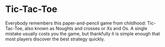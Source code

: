 # Tic-Tac-Toe
 Everybody remembers this paper-and-pencil game from childhood: Tic-Tac-Toe, also known as Noughts and crosses or Xs and Os.
 A single mistake usually costs you the game, but thankfully it is simple enough that most players discover the best strategy quickly.
